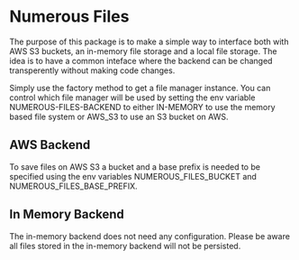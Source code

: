 # Numerous Files

The purpose of this package is to make a simple way to interface both with AWS S3 buckets, an in-memory file storage and a local file storage. The idea is to have a common inteface where the backend can be changed transperently without making code changes. 

Simply use the factory method to get a file manager instance. You can control which file manager will be used by setting the env variable NUMEROUS-FILES-BACKEND to either IN-MEMORY to use the memory based file system or AWS_S3 to use an S3 bucket on AWS.

## AWS Backend

To save files on AWS S3 a bucket and a base prefix is needed to be specified using the env variables NUMEROUS_FILES_BUCKET and NUMEROUS_FILES_BASE_PREFIX.

## In Memory Backend

The in-memory backend does not need any configuration. Please be aware all files stored in the in-memory backend will not be persisted.
